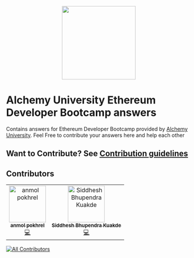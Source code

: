 <div align="center">

<img  src="https://university.alchemy.com/assets/dashboard_logo.75bc75d8.svg" height="200px" width="200px" />

</div>

# Alchemy University Ethereum Developer Bootcamp answers

Contains answers for Ethereum Developer Bootcamp provided by [Alchemy University](https://university.alchemy.com/). Feel Free to contribute your answers here and help each other

## Want to Contribute? See [Contribution guidelines](https://github.com/pokhrelanmol/AU_ETH_Bootcamp/blob/anmol/CONTRIBUTION.md)

## Contributors

<!-- ALL-CONTRIBUTORS-LIST:START - Do not remove or modify this section -->
<!-- prettier-ignore-start -->
<!-- markdownlint-disable -->
<table>
  <tbody>
    <tr>
      <td align="center"><a href="https://github.com/pokhrelanmol"><img src="https://avatars.githubusercontent.com/u/75737628?v=4?s=100" width="100px;" alt="anmol pokhrel"/><br /><sub><b>anmol pokhrel</b></sub></a><br /><a href="https://github.com/SiddheshKukade/AU_ETH_Bootcamp/commits?author=pokhrelanmol" title="Code">💻</a></td>
      <td align="center"><a href="https://siddheshkukade.com"><img src="https://avatars.githubusercontent.com/u/65951872?v=4?s=100" width="100px;" alt="Siddhesh Bhupendra Kuakde"/><br /><sub><b>Siddhesh Bhupendra Kuakde</b></sub></a><br /><a href="https://github.com/SiddheshKukade/AU_ETH_Bootcamp/commits?author=SiddheshKukade" title="Code">💻</a></td>
    </tr>
  </tbody>
</table>

<!-- markdownlint-restore -->
<!-- prettier-ignore-end -->

<!-- ALL-CONTRIBUTORS-LIST:END -->
<!-- prettier-ignore-start -->
<!-- markdownlint-disable -->

<!-- markdownlint-restore -->
<!-- prettier-ignore-end -->

<!-- ALL-CONTRIBUTORS-LIST:END -->

<!-- ALL-CONTRIBUTORS-BADGE:START - Do not remove or modify this section -->

[![All Contributors](https://img.shields.io/badge/all_contributors-1-orange.svg?style=flat-square)](#contributors-)

<!-- ALL-CONTRIBUTORS-BADGE:END -->
